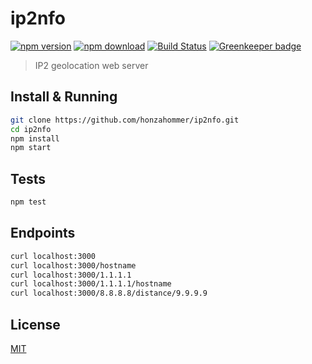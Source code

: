 # ip2nfo

[![npm version][npm-image]][npm-url]
[![npm download][downloads-image]][npm-url]
[![Build Status][travis-image]][travis-url]
[![Greenkeeper badge](https://badges.greenkeeper.io/honzahommer/ip2nfo.svg)](https://greenkeeper.io/)

> IP2 geolocation web server

## Install & Running

```bash
git clone https://github.com/honzahommer/ip2nfo.git
cd ip2nfo
npm install
npm start
```

## Tests

```bash
npm test
```

## Endpoints

```bash
curl localhost:3000
curl localhost:3000/hostname
curl localhost:3000/1.1.1.1
curl localhost:3000/1.1.1.1/hostname
curl localhost:3000/8.8.8.8/distance/9.9.9.9
```

## License

[MIT](LICENSE)

[npm-image]: https://img.shields.io/npm/v/ip2nfo.svg
[npm-url]: https://npmjs.org/package/ip2nfo
[travis-image]: https://img.shields.io/travis/honzahommer/ip2nfo/master.svg
[travis-url]: https://travis-ci.org/honzahommer/ip2nfo
[downloads-image]: https://img.shields.io/npm/dm/ip2nfo.svg